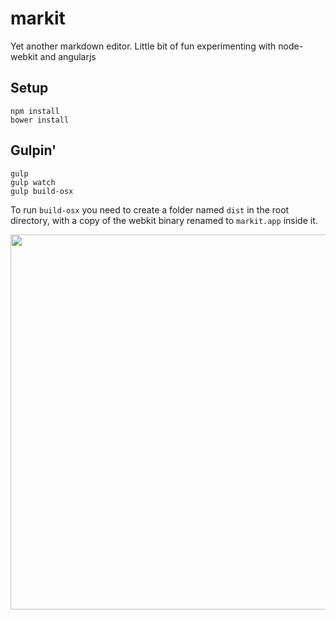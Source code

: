 # markit

Yet another markdown editor. 
Little bit of fun experimenting with node-webkit and angularjs

## Setup
```
npm install
bower install
```

## Gulpin'
```
gulp
gulp watch
gulp build-osx
```

To run `build-osx` you need to create a folder named `dist` in the root directory, with a copy of the webkit binary renamed to `markit.app` inside it.

<img src="http://yomills.com/misc/markit-demo.gif" width="600px"/>
